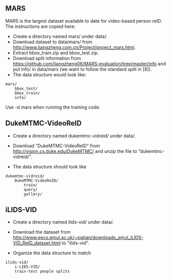 ## MARS

MARS is the largest dataset available to date for video-based person reID. The instructions are copied here:

* Create a directory named mars/ under data/.
* Download dataset to data/mars/ from http://www.liangzheng.com.cn/Project/project_mars.html.
* Extract bbox_train.zip and bbox_test.zip.
* Download split information from https://github.com/liangzheng06/MARS-evaluation/tree/master/info and put info/ in data/mars (we want to follow the standard split in [8]). 
* The data structure would look like:

```
mars/
    bbox_test/
    bbox_train/
    info/
```
Use -d mars when running the training code.

## DukeMTMC-VideoReID

* Create a directory named dukemtmc-vidreid/ under data/.

* Download “DukeMTMC-VideoReID” from http://vision.cs.duke.edu/DukeMTMC/ and unzip the file to “dukemtmc-vidreid/”.

* The data structure should look like

```
dukemtmc-vidreid/
    DukeMTMC-VideoReID/
        train/
        query/
        gallery/
```

## iLIDS-VID

* Create a directory named ilids-vid/ under data/.

* Download the dataset from http://www.eecs.qmul.ac.uk/~xiatian/downloads_qmul_iLIDS-VID_ReID_dataset.html to "ilids-vid".

* Organize the data structure to match

```
ilids-vid/
    i-LIDS-VID/
    train-test people splits
```